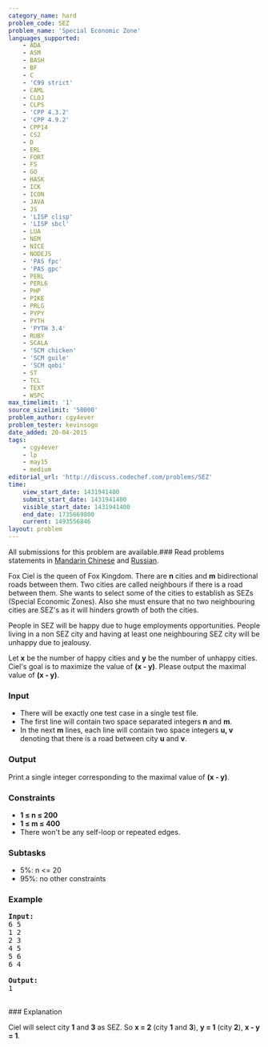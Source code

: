 ```yaml
---
category_name: hard
problem_code: SEZ
problem_name: 'Special Economic Zone'
languages_supported:
    - ADA
    - ASM
    - BASH
    - BF
    - C
    - 'C99 strict'
    - CAML
    - CLOJ
    - CLPS
    - 'CPP 4.3.2'
    - 'CPP 4.9.2'
    - CPP14
    - CS2
    - D
    - ERL
    - FORT
    - FS
    - GO
    - HASK
    - ICK
    - ICON
    - JAVA
    - JS
    - 'LISP clisp'
    - 'LISP sbcl'
    - LUA
    - NEM
    - NICE
    - NODEJS
    - 'PAS fpc'
    - 'PAS gpc'
    - PERL
    - PERL6
    - PHP
    - PIKE
    - PRLG
    - PYPY
    - PYTH
    - 'PYTH 3.4'
    - RUBY
    - SCALA
    - 'SCM chicken'
    - 'SCM guile'
    - 'SCM qobi'
    - ST
    - TCL
    - TEXT
    - WSPC
max_timelimit: '1'
source_sizelimit: '50000'
problem_author: cgy4ever
problem_tester: kevinsogo
date_added: 20-04-2015
tags:
    - cgy4ever
    - lp
    - may15
    - medium
editorial_url: 'http://discuss.codechef.com/problems/SEZ'
time:
    view_start_date: 1431941400
    submit_start_date: 1431941400
    visible_start_date: 1431941400
    end_date: 1735669800
    current: 1493556846
layout: problem
---
```

All submissions for this problem are available.###  Read problems statements in [Mandarin Chinese](http://www.codechef.com/download/translated/MAY15/mandarin/SEZ.pdf) and [Russian](http://www.codechef.com/download/translated/MAY15/russian/SEZ.pdf).

Fox Ciel is the queen of Fox Kingdom. There are **n** cities and **m** bidirectional roads between them. Two cities are called neighbours if there is a road between them. She wants to select some of the cities to establish as SEZs (Special Economic Zones). Also she must ensure that no two neighbouring cities are SEZ's as it will hinders growth of both the cities.

People in SEZ will be happy due to huge employments opportunities. People living in a non SEZ city and having at least one neighbouring SEZ city will be unhappy due to jealousy.

Let **x** be the number of happy cities and **y** be the number of unhappy cities. Ciel's goal is to maximize the value of **(x - y)**. Please output the maximal value of **(x - y)**.

### Input

- There will be exactly one test case in a single test file.
- The first line will contain two space separated integers **n** and **m**.
- In the next **m** lines, each line will contain two space integers **u, v** denoting that there is a road between city **u** and **v**.
### Output

Print a single integer corresponding to the maximal value of **(x - y)**.

### Constraints

- **1 ≤ n ≤ 200**
- **1 ≤ m ≤ 400**
- There won't be any self-loop or repeated edges.

### Subtasks

- 5%: n <= 20
- 95%: no other constraints

### Example


<pre><b>Input:</b>
6 5
1 2
2 3
4 5
5 6
6 4

<b>Output:</b>
1

</pre>### Explanation
Ciel will select city **1** and **3** as SEZ. So **x = 2** (city **1** and **3**), **y = 1** (city **2**), **x - y = 1**.

